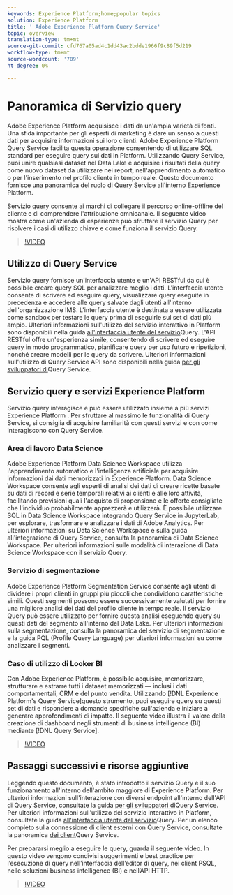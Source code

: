 ```yaml
---
keywords: Experience Platform;home;popular topics
solution: Experience Platform
title: ' Adobe Experience Platform Query Service'
topic: overview
translation-type: tm+mt
source-git-commit: cfd767a05ad4c1dd43ac2bdde1966f9c89f5d219
workflow-type: tm+mt
source-wordcount: '709'
ht-degree: 0%

---
```



# Panoramica di Servizio query

 Adobe Experience Platform acquisisce i dati da un&#39;ampia varietà di fonti. Una sfida importante per gli esperti di marketing è dare un senso a questi dati per acquisire informazioni sui loro clienti.  Adobe Experience Platform Query Service facilita questa operazione consentendo di utilizzare SQL standard per eseguire query sui dati in Platform. Utilizzando Query Service, puoi unire qualsiasi dataset nel Data Lake e acquisire i risultati della query come nuovo dataset da utilizzare nei report, nell&#39;apprendimento automatico o per l&#39;inserimento nel profilo cliente in tempo reale. Questo documento fornisce una panoramica del ruolo di Query Service all&#39;interno  Experience Platform.

Servizio query consente ai marchi di collegare il percorso online-offline del cliente e di comprendere l&#39;attribuzione omnicanale. Il seguente video mostra come un&#39;azienda di esperienze può sfruttare il servizio Query per risolvere i casi di utilizzo chiave e come funziona il servizio Query.

>[!VIDEO](https://video.tv.adobe.com/v/29795?quality=12&learn=on)

## Utilizzo di Query Service

Servizio query fornisce un&#39;interfaccia utente e un&#39;API RESTful da cui è possibile creare query SQL per analizzare meglio i dati. L&#39;interfaccia utente consente di scrivere ed eseguire query, visualizzare query eseguite in precedenza e accedere alle query salvate dagli utenti all&#39;interno dell&#39;organizzazione IMS. L&#39;interfaccia utente è destinata a essere utilizzata come sandbox per testare le query prima di eseguirle sul set di dati più ampio. Ulteriori informazioni sull&#39;utilizzo del servizio interattivo in Platform sono disponibili nella guida [all&#39;interfaccia utente del servizio](ui/overview.md)Query. L&#39;API RESTful offre un&#39;esperienza simile, consentendo di scrivere ed eseguire query in modo programmatico, pianificare query per uso futuro e ripetizioni, nonché creare modelli per le query da scrivere. Ulteriori informazioni sull&#39;utilizzo di Query Service API sono disponibili nella guida [per gli sviluppatori di](api/getting-started.md)Query Service.

## Servizio query e servizi Experience Platform 

Servizio query interagisce e può essere utilizzato insieme a più servizi Experience Platform . Per sfruttare al massimo le funzionalità di Query Service, si consiglia di acquisire familiarità con questi servizi e con come interagiscono con Query Service.

### Area di lavoro Data Science

 Adobe Experience Platform Data Science Workspace utilizza l&#39;apprendimento automatico e l&#39;intelligenza artificiale per acquisire informazioni dai dati memorizzati in  Experience Platform. Data Science Workspace consente agli esperti di analisi dei dati di creare ricette basate su dati di record e serie temporali relativi ai clienti e alle loro attività, facilitando previsioni quali l&#39;acquisto di propensione e le offerte consigliate che l&#39;individuo probabilmente apprezzerà e utilizzerà. È possibile utilizzare SQL in Data Science Workspace integrando Query Service in JupyterLab, per esplorare, trasformare e analizzare i dati di Adobe  Analytics. Per ulteriori informazioni su Data Science Workspace e sulla guida all&#39;integrazione di Query Service, consulta la panoramica di Data Science Workspace. Per ulteriori informazioni sulle modalità di interazione di Data Science Workspace con il servizio Query.

### Servizio di segmentazione

 Adobe Experience Platform Segmentation Service consente agli utenti di dividere i propri clienti in gruppi più piccoli che condividono caratteristiche simili. Questi segmenti possono essere successivamente valutati per fornire una migliore analisi dei dati del profilo cliente in tempo reale. Il servizio Query può essere utilizzato per fornire questa analisi eseguendo query su questi dati del segmento all&#39;interno del Data Lake. Per ulteriori informazioni sulla segmentazione, consulta la panoramica del servizio di segmentazione e la guida PQL (Profile Query Language) per ulteriori informazioni su come analizzare i segmenti.

### Caso di utilizzo di Looker BI

Con  Adobe Experience Platform, è possibile acquisire, memorizzare, strutturare e estrarre tutti i dataset memorizzati — inclusi i dati comportamentali, CRM e del punto vendita. Utilizzando [!DNL Experience Platform's Query Service]questo strumento, puoi eseguire query su questi set di dati e rispondere a domande specifiche sull&#39;azienda e iniziare a generare approfondimenti di impatto. Il seguente video illustra il valore della creazione di dashboard negli strumenti di business intelligence (BI) mediante [!DNL Query Service].

>[!VIDEO](https://video.tv.adobe.com/v/28981?quality=12&learn=on)

## Passaggi successivi e risorse aggiuntive

Leggendo questo documento, è stato introdotto il servizio Query e il suo funzionamento all&#39;interno dell&#39;ambito maggiore di  Experience Platform. Per ulteriori informazioni sull&#39;interazione con diversi endpoint all&#39;interno dell&#39;API di Query Service, consultate la guida [per gli sviluppatori di](api/getting-started.md)Query Service. Per ulteriori informazioni sull&#39;utilizzo del servizio interattivo in Platform, consultate la guida [all&#39;interfaccia utente del servizio](ui/overview.md)Query. Per un elenco completo sulla connessione di client esterni con Query Service, consultate la panoramica [dei client](clients/overview.md)Query Service.

Per prepararsi meglio a eseguire le query, guarda il seguente video. In questo video vengono condivisi suggerimenti e best practice per l’esecuzione di query nell’interfaccia dell’editor di query, nei client PSQL, nelle soluzioni business intelligence (BI) e nell’API HTTP.

>[!VIDEO](https://video.tv.adobe.com/v/29811?quality=12&learn=on)
